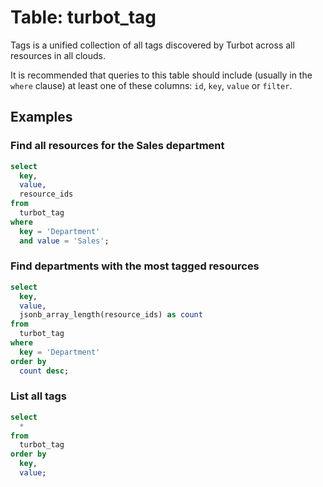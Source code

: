 # Table: turbot_tag

Tags is a unified collection of all tags discovered by Turbot across all
resources in all clouds.

It is recommended that queries to this table should include (usually in the `where` clause) at least one
of these columns: `id`, `key`, `value` or `filter`.

## Examples

### Find all resources for the Sales department

```sql
select
  key,
  value,
  resource_ids
from
  turbot_tag
where
  key = 'Department'
  and value = 'Sales';
```

### Find departments with the most tagged resources

```sql
select
  key,
  value,
  jsonb_array_length(resource_ids) as count
from
  turbot_tag
where
  key = 'Department'
order by
  count desc;
```

### List all tags

```sql
select
  *
from
  turbot_tag
order by
  key,
  value;
```
